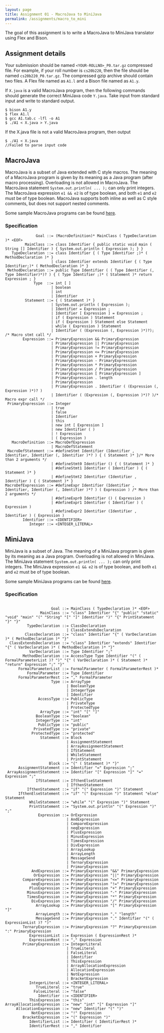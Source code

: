 ```yaml
---
layout: page
title: Assignment 01 - MacroJava to MiniJava
permalink: /assignments/macro_to_mini
---
```


The goal of this assignment is to write a MacroJava to MiniJava translator using
Flex and Bison. 

## Assignment details

Your submission should be named `<YOUR-ROLLNO>_P0.tar.gz` compressed file. For
example, if your roll number is `cs20b220`, then the file should be named
`cs20b220_P0.tar.gz`. The compressed gzip archive should contain two files. A
Flex file named as `A1.l` and a Bison file named as `A1.y`.

If `X.java` is a valid MacroJava program, then the following commands should
generate the correct MiniJava code `Y.java`. Take input from standard input and
write to standard output.

```
$ bison A1.y
$ flex A1.l
$ gcc A1.tab.c -lfl -o A1
$ ./A1 < X.java > Y.java
```

If the X.java file is not a valid MacroJava program, then output 

```
$ ./A1 < X.java
//Failed to parse input code
```

## MacroJava 

MacroJava is a subset of Java extended with C style macros. The meaning of a
MacroJava program is given by its meaning as a Java program (after macro
processing). Overloading is not allowed in MacroJava. The MacroJava statement
`System.out.println( ... );` can only print integers. The MacroJava expression
`e1 && e2` is of type boolean, and both `e1` and `e2` must be of type boolean.
MacroJava supports both inline as well as C style comments, but does not support
nested comments.

Some sample MacroJava programs can be found [here](https://github.com/kayceesrk/cs3300_m22/tree/main/assignments/01_macro_to_mini/macro_java_examples).

### Specification

```
              Goal ::= (MacroDefinition)* MainClass ( TypeDeclaration )* <EOF>
         MainClass ::= class Identifier { public static void main ( String [] Identifier ) { System.out.println ( Expression ); } }
   TypeDeclaration ::= class Identifier { ( Type Identifier ;)* ( MethodDeclaration )* }
                     | class Identifier extends Identifier { ( Type Identifier;)* ( MethodDeclaration )* }
 MethodDeclaration ::= public Type Identifier ( ( Type Identifier (, Type Identifier)*)? ) { ( Type Identifier ;)* ( Statement )* return Expression ; }
             Type  ::= int [ ]
                     | boolean
                     | int
                     | Identifier
         Statement ::= { ( Statement )* }
                     | System.out.println ( Expression );
                     | Identifier = Expression ;
                     | Identifier [ Expression ] = Expression ;
                     | if ( Expression ) Statement
                     | if ( Expression ) Statement else Statement
                     | while ( Expression ) Statement
                     | Identifier ( (Expression (, Expression )*)?); /* Macro stmt call */
        Expression ::= PrimaryExpression && PrimaryExpression
                     | PrimaryExpression || PrimaryExpression
                     | PrimaryExpression != PrimaryExpression
                     | PrimaryExpression <= PrimaryExpression
                     | PrimaryExpression + PrimaryExpression
                     | PrimaryExpression - PrimaryExpression
                     | PrimaryExpression * PrimaryExpression
                     | PrimaryExpression / PrimaryExpression
                     | PrimaryExpression [ PrimaryExpression ]
                     | PrimaryExpression . length
                     | PrimaryExpression
                     | PrimaryExpression . Identifier ( (Expression (, Expression )*)? )
                     | Identifier ( (Expression (, Expression )*)? )/* Macro expr call */
 PrimaryExpression ::= Integer
                     | true
                     | false
                     | Identifier
                     | this
                     | new int [ Expression ]
                     | new Identifier ( )
                     | ! Expression
                     | ( Expression )
   MacroDefinition ::= MacroDefExpression
                     | MacroDefStatement
 MacroDefStatement ::= #defineStmt Identifier (Identifier , Identifier, Identifier (, Identifier )*? ) { ( Statement )* }/* More than 2 arguments */
                     | #defineStmt0 Identifier () { ( Statement )* }
                     | #defineStmt1 Identifier ( Identifier ) { ( Statement )* }
                     | #defineStmt2 Identifier (Identifier , Identifier ) { ( Statement )* }
MacroDefExpression ::= #defineExpr Identifier (Identifier , Identifier, Identifier (, Identifier )*? ) ( Expression ) /* More than 2 arguments */
                     | #defineExpr0 Identifier () ( Expression )
                     | #defineExpr1 Identifier ( Identifier ) ( Expression )
                     | #defineExpr2 Identifier (Identifier , Identifier ) ( Expression )
        Identifier ::= <IDENTIFIER>
           Integer ::= <INTEGER_LITERAL>
```

## MiniJava

MiniJava is a subset of Java. The meaning of a MiniJava program is given by its
meaning as a Java program. Overloading is not allowed in MiniJava. The MiniJava
statement `System.out.println( ... );` can only print integers. The MiniJava
expression `e1 && e2` is of type boolean, and both `e1` and `e2` must be of type
boolean.

Some sample MiniJava programs can be found [here](https://github.com/kayceesrk/cs3300_m22/tree/main/assignments/01_macro_to_mini/mini_java_examples).

### Specification

```

                     Goal ::= MainClass ( TypeDeclaration )* <EOF>
                MainClass ::= "class" Identifier "{" "public" "static" "void" "main" "(" "String" "[" "]" Identifier ")" "{" PrintStatement "}" "}"
          TypeDeclaration ::= ClassDeclaration
                            | ClassExtendsDeclaration
         ClassDeclaration ::= "class" Identifier "{" ( VarDeclaration )* ( MethodDeclaration )* "}"
  ClassExtendsDeclaration ::= "class" Identifier "extends" Identifier "{" ( VarDeclaration )* ( MethodDeclaration )* "}"
           VarDeclaration ::= Type Identifier ";"
        MethodDeclaration ::= AccessType Type Identifier "(" ( FormalParameterList )? ")" "{" ( VarDeclaration )* ( Statement )* "return" Expression ";" "}"
      FormalParameterList ::= FormalParameter ( FormalParameterRest )*
          FormalParameter ::= Type Identifier
      FormalParameterRest ::= "," FormalParameter
                     Type ::= ArrayType
                            | BooleanType
                            | IntegerType
                            | Identifier
               AccessType ::= PublicType
                            | PrivateType
                            | ProtectedType
                ArrayType ::= "int" "[" "]"
              BooleanType ::= "boolean"
              IntegerType ::= "int"
               PublicType ::= "public"
             PrivatedType ::= "private"
            ProtectedType ::= "protected"
                Statement ::= Block
                            | AssignmentStatement
                            | ArrayAssignmentStatement
                            | IfStatement
                            | WhileStatement
                            | PrintStatement
                    Block ::= "{" ( Statement )* "}"
      AssignmentStatement ::= Identifier "=" Expression ";"
 ArrayAssignmentStatement ::= Identifier "[" Expression "]" "=" Expression ";"
              IfStatement ::= IfthenElseStatement
                            | IfthenStatement
          IfthenStatement ::= "if" "(" Expression ")" Statement
      IfthenElseStatement ::= "if" "(" Expression ")" Statement "else" Statement
           WhileStatement ::= "while" "(" Expression ")" Statement
           PrintStatement ::= "System.out.println" "(" Expression ")" ";"
               Expression ::= OrExpression
                            | AndExpression
                            | CompareExpression
                            | neqExpression
                            | PlusExpression
                            | MinusExpression
                            | TimesExpression
                            | DivExpression
                            | ArrayLookup
                            | ArrayLength
                            | MessageSend
                            | TernaryExpression
                            | PrimaryExpression
            AndExpression ::= PrimaryExpression "&&" PrimaryExpression
             OrExpression ::= PrimaryExpression "||" PrimaryExpression
        CompareExpression ::= PrimaryExpression "<=" PrimaryExpression
            neqExpression ::= PrimaryExpression "!=" PrimaryExpression
           PlusExpression ::= PrimaryExpression "+" PrimaryExpression
          MinusExpression ::= PrimaryExpression "-" PrimaryExpression
          TimesExpression ::= PrimaryExpression "*" PrimaryExpression
            DivExpression ::= PrimaryExpression "/" PrimaryExpression
              ArrayLookup ::= PrimaryExpression "[" PrimaryExpression "]"
              ArrayLength ::= PrimaryExpression "." "length"
              MessageSend ::= PrimaryExpression "." Identifier "(" ( ExpressionList )? ")"
        TernaryExpression ::= PrimaryExpression "?" PrimaryExpression ":" PrimaryExpression
           ExpressionList ::= Expression ( ExpressionRest )*
           ExpressionRest ::= "," Expression
        PrimaryExpression ::= IntegerLiteral
                            | TrueLiteral
                            | FalseLiteral
                            | Identifier
                            | ThisExpression
                            | ArrayAllocationExpression
                            | AllocationExpression
                            | NotExpression
                            | BracketExpression
           IntegerLiteral ::= <INTEGER_LITERAL>
              TrueLiteral ::= "true"
             FalseLiteral ::= "false"
               Identifier ::= <IDENTIFIER>
           ThisExpression ::= "this"
ArrayAllocationExpression ::= "new" "int" "[" Expression "]"
     AllocationExpression ::= "new" Identifier "(" ")"
            NotExpression ::= "!" Expression
        BracketExpression ::= "(" Expression ")"
           IdentifierList ::= Identifier ( IdentifierRest )*
           IdentifierRest ::= "," Identifier
```
